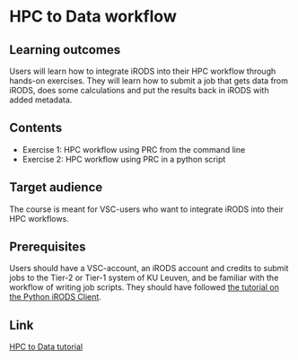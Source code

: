# HPC to Data workflow

## Learning outcomes
Users will learn how to integrate iRODS into their HPC workflow through hands-on exercises.
They will learn how to submit a job that gets data from iRODS, does some calculations and put the results back in iRODS with added metadata.

## Contents
* Exercise 1: HPC workflow using PRC from the command line
* Exercise 2: HPC workflow using PRC in a python script

## Target audience
The course is meant for VSC-users who want to integrate iRODS into their HPC workflows.

## Prerequisites 
Users should have a VSC-account, an iRODS account and credits to submit jobs to the Tier-2 or Tier-1 system of KU Leuven, and be familiar with the workflow of writing job scripts.
They should have followed [the tutorial on the Python iRODS Client](3_Python_client.md).

## Link
[HPC to Data tutorial](https://github.com/hpcleuven/iRODS-User-Training/blob/master/04_HPC_to_DATA_Handson_User-Training.md)
